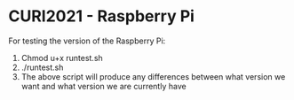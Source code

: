 # CURI2021 - Raspberry Pi
For testing the version of the Raspberry Pi:
  1. Chmod u+x runtest.sh
  2. ./runtest.sh
  3. The above script will produce any differences between what version we want and what version we are currently have
